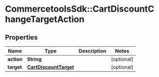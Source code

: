 # CommercetoolsSdk::CartDiscountChangeTargetAction

## Properties
Name | Type | Description | Notes
------------ | ------------- | ------------- | -------------
**action** | **String** |  | [optional] 
**target** | [**CartDiscountTarget**](CartDiscountTarget.md) |  | [optional] 

